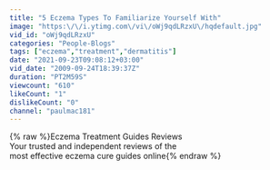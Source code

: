 ```yaml
---
title: "5 Eczema Types To Familiarize Yourself With"
image: "https:\/\/i.ytimg.com\/vi\/oWj9qdLRzxU\/hqdefault.jpg"
vid_id: "oWj9qdLRzxU"
categories: "People-Blogs"
tags: ["eczema","treatment","dermatitis"]
date: "2021-09-23T09:08:12+03:00"
vid_date: "2009-09-24T18:39:37Z"
duration: "PT2M59S"
viewcount: "610"
likeCount: "1"
dislikeCount: "0"
channel: "paulmac181"
---
```

{% raw %}Eczema Treatment Guides Reviews<br />Your trusted and independent reviews of the<br />most effective eczema cure guides online{% endraw %}
